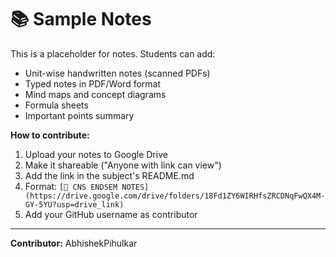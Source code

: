 # 📚 Sample Notes

This is a placeholder for notes. Students can add:
- Unit-wise handwritten notes (scanned PDFs)
- Typed notes in PDF/Word format
- Mind maps and concept diagrams
- Formula sheets
- Important points summary

**How to contribute:**
1. Upload your notes to Google Drive
2. Make it shareable ("Anyone with link can view")
3. Add the link in the subject's README.md
4. Format: `[📘 CNS ENDSEM NOTES](https://drive.google.com/drive/folders/18Fd1ZY6WIRHfsZRCDNqFwQX4M-GY-5YU?usp=drive_link)`
5. Add your GitHub username as contributor

---
**Contributor:** AbhishekPihulkar